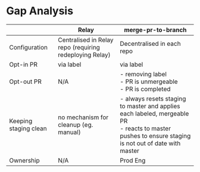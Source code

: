 # Gap Analysis

||Relay|merge-pr-to-branch|
|---|---|--|
|Configuration|Centralised in Relay repo (requiring redeploying Relay)|Decentralised in each repo|
|Opt-in PR|via label|via label|
|Opt-out PR|N/A|- removing label<br/>- PR is unmergeable<br/>- PR is completed|
|Keeping staging clean|no mechanism for cleanup (eg. manual)|- always resets staging to master and applies each labeled, mergeable PR<br/>- reacts to master pushes to ensure staging is not out of date with master| 
|Ownership|N/A|Prod Eng|